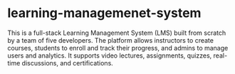 # learning-managemenet-system
This is a full-stack Learning Management System (LMS) built from scratch by a team of five developers. The platform allows instructors to create courses, students to enroll and track their progress, and admins to manage users and analytics. It supports video lectures, assignments, quizzes, real-time discussions, and certifications.
